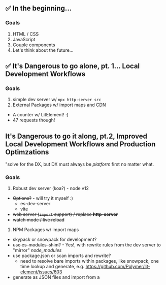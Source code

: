 ## ✅ In the beginning...

### Goals
1. HTML / CSS
1. JavaScript
1. Couple components
1. Let's think about the future...

## ✅ It's Dangerous to go alone, pt. 1... Local Development Workflows

### Goals
1. simple dev server w/ `npx http-server src`
1. External Packages w/ import maps and CDN
  - A counter w/ LitElement!  :)
  - 47 requests though!


## It's Dangerous to go it along, pt.2, Improved Local Development Workflows and Production Optimzations
"solve for the DX, but DX must always be _platform_ first no matter what.

### Goals
1. Robust dev server (koa?) - node v12
  - ~~Options?~~ - will try it myself :)
    - es-dev-server
    - vite
  - ~~web server (`import` support) / replace **http-server**~~
  - ~~watch mode / live reload~~
1. NPM Packages w/ import maps
  - skypack or snowpack for development?
  - ~~use es-modules-shim?~~ - Yes!, with rewrite rules from the dev server to "mirror" _node_modules_
  - use package.json or scan imports and rewrite?
    - need to resolve bare imports within packages, like snowpack, one time lookup and generate, e.g. https://github.com/Polymer/lit-element/issues/603
  - generate as JSON files and import from a <script> tag / path?
  - get es-modules-shim from _node_modules_
  - get livereload.js from _node_modules_ too?  :boom:
1. Production optimizations (seperate from serializtion) / Bundling (rollup)
  - each `import` is a network request, even with HTTP/2, at scale that may not be sustainable
    - also, minify and tree shake
  - module vs nomodule and differential loading?
  - Babel / PostCSS / Browserslits
  - parcel approach (index.html?)


## The Grand Prize (Markdown!)
Now we will make our optimized site

### Goals
1. Serialize - browser as a service?
1. <meta> / SEO
1. IE11 / Polyfills

### Considerations
- Over rendering
- Dedupe Content in JS
- only bundle code w/ side effects
- code splitting
- Use cases
  - the counter
  - greenwood banner / shelf
  - my blog
  - API calls
- Inject `<head>`


## Extending the Authoring Experience
The "framework stuff"

### Goals
1. Configuration / Context
1. Markdown support (on the fly?)
1. Page Templates (w/ LitElement?)
1. GraphQL
1. Evergreen build?
1. Rethink how to describe the project on the website

## Bonus Points / Next Steps
Some things to really empower the developer experience

### Goals
1. serialize during development?  (dev / prod DX parity)
1. CSS Modules / theming?
1. SPA
1. SSR
1. SFC
1. custom element registry, replace with `export`?
1. https://github.com/vitejs/vite#features


## Refactoring
- everything goes through a "plugin" / middleware?  how to orchestrate
